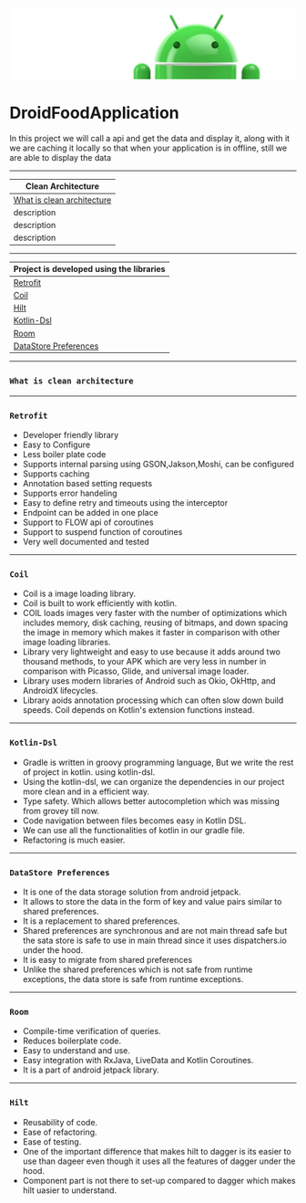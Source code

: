 ![Banner](images/Logo-new.png)

# DroidFoodApplication
In this project we will call a api and get the data and display it, along with it we are caching it locally so that when your application is in offline, still we are able to display the data

---

| Clean Architecture |
| --- |
| [What is clean architecture](https://github.com/devrath/DroidFoodApplication/blob/main/README.md#what-is-clean-architecture) |
| description |
| description |
| description |

---

| **Project is developed using the libraries** |
| --- |
| [Retrofit](https://github.com/devrath/DroidFoodApplication/blob/main/README.md#retrofit)|
| [Coil](https://github.com/devrath/DroidFoodApplication/blob/main/README.md#coil)|
| [Hilt](https://github.com/devrath/DroidFoodApplication/blob/main/README.md#hilt) |
| [Kotlin-Dsl](https://github.com/devrath/DroidFoodApplication/blob/main/README.md#kotlin-dsl) |
| [Room](https://github.com/devrath/DroidFoodApplication/blob/main/README.md#room) |
| [DataStore Preferences](https://github.com/devrath/DroidFoodApplication/blob/main/README.md#datastore-preferences) |

---

### ``What is clean architecture``



---

### ``Retrofit``

* Developer friendly library
* Easy to Configure
* Less boiler plate code
* Supports internal parsing using GSON,Jakson,Moshi, can be configured
* Supports caching
* Annotation based setting requests
* Supports error handeling
* Easy to define retry and timeouts using the interceptor
* Endpoint can be added in one place
* Support to FLOW api of coroutines
* Support to suspend function of coroutines
* Very well documented and tested

---
### ``Coil``

* Coil is a image loading library.
* Coil is built to work efficiently with kotlin.
* COIL loads images very faster with the number of optimizations which includes memory, disk caching, reusing of bitmaps, and down spacing the image in memory which makes it faster in comparison with other image loading libraries.
* Library very lightweight and easy to use because it adds around two thousand methods, to your APK which are very less in number in comparison with Picasso, Glide, and universal image loader.
* Library uses modern libraries of Android such as Okio, OkHttp, and AndroidX lifecycles.
* Library aoids annotation processing which can often slow down build speeds. Coil depends on Kotlin's extension functions instead.

---
### ``Kotlin-Dsl``

* Gradle is written in groovy programming language, But we write the rest of project in kotlin. using kotlin-dsl.
* Using the kotlin-dsl, we can organize the dependencies in our project more clean and in a efficient way.
* Type safety. Which allows better autocompletion which was missing from grovey till now.
* Code navigation between files becomes easy in Kotlin DSL.
* We can use all the functionalities of kotlin in our gradle file.
* Refactoring is much easier.

---
### ``DataStore Preferences``

* It is one of the data storage solution from android jetpack. 
* It allows to store the data in the form of key and value pairs similar to shared preferences.
* It is a replacement to shared preferences. 
* Shared preferences are synchronous and are not main thread safe but the sata store is safe to use in main thread since it uses dispatchers.io under the hood.
* It is easy to migrate from shared preferences 
* Unlike the shared preferences which is not safe from runtime exceptions, the data store is safe from runtime exceptions.

---
### ``Room``

* Compile-time verification of queries.
* Reduces boilerplate code.
* Easy to understand and use.
* Easy integration with RxJava, LiveData and Kotlin Coroutines.
* It is a part of android jetpack library.


---
### ``Hilt``

* Reusability of code.
* Ease of refactoring.
* Ease of testing.
* One of the important difference that makes hilt to dagger is its easier to use than dageer even though it uses all the features of dagger under the hood.
* Component part is not there to set-up compared to dagger which makes hilt uasier to understand.
